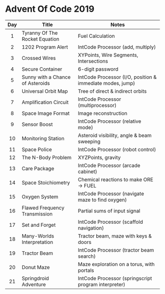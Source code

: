 # Advent Of Code 2019
|  **Day**      |   **Title**                               |   **Notes**   
| :------:  | -------- | --------- |
|   1       |   Tyranny Of The Rocket Equation      |   Fuel Calculation
|   2       |   1202 Program Alert                  |   IntCode Processor (add, multiply)
|   3       |   Crossed Wires                       |   XYPoints, Wire Segments, Intersections
|   4       |   Secure Container                    |   6-digit password
|   5       |   Sunny with a Chance of Asteroids    |   IntCode Processor (I/O, position & immediate modes, jump)
|   6       |   Universal Orbit Map                 |   Tree of direct & indirect orbits
|   7       |   Amplification Circuit               |   IntCode Processor (multiprocessor)
|   8       |   Space Image Format                  |   Image reconstruction
|   9       |   Sensor Boost                        |   IntCode Processor (relative mode)
|  10       |   Monitoring Station                  |   Asteroid visibility, angle & beam sweeping
|  11       |   Space Police                        |   IntCode Processor (robot control)
|  12       |   The N-Body Problem                  |   XYZPoints, gravity
|  13       |   Care Package                        |   IntCode Processor (arcade cabinet)
|  14       |   Space Stoichiometry                 |   Chemical reactions to make ORE -> FUEL
|  15       |   Oxygen System                       |   IntCode Processor (navigate maze to find oxygen)
|  16       |   Flawed Frequency Transmission       |   Partial sums of input signal
|  17       |   Set and Forget                      |   IntCode Processor (scaffold navigation)
|  18       |   Many-Worlds Interpretation          |   Tractor beam, maze with keys & doors
|  19       |   Tractor Beam                        |   IntCode Processor (tractor beam search)
|  20       |   Donut Maze                          |   Maze exploration on a torus, with portals
|  21       |   Springdroid Adventure               |   IntCode Processor (springscript program interpreter)